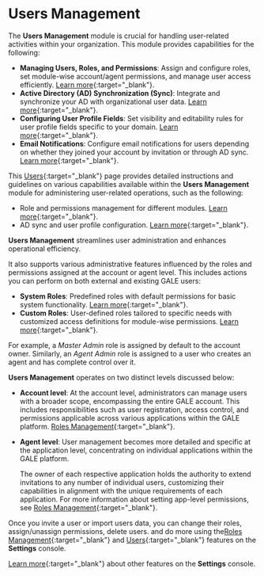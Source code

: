 # Users Management

The **Users Management** module is crucial for handling user-related activities within your organization. This module provides capabilities for the following:

- **Managing Users, Roles, and Permissions**: Assign and configure roles, set module-wise account/agent permissions, and manage user access efficiently. [Learn more](./role-management.md){:target="_blank"}.
- **Active Directory (AD) Synchronization (Sync)**: Integrate and synchronize your AD with organizational user data. [Learn more](./settings/active-directory.md){:target="_blank"}.
- **Configuring User Profile Fields**: Set visibility and editability rules for user profile fields specific to your domain. [Learn more](./settings/active-directory.md/#step-3-specify-user-attributes-and-configure-rules-for-selective-import-from-ad){:target="_blank"}.
- **Email Notifications**: Configure email notifications for users depending on whether they joined your account by invitation or through AD sync. [Learn more](./settings/active-directory.md/#sync-status-email-notifications){:target="_blank"}.

This [Users](./users.md){:target="_blank"} page provides detailed instructions and guidelines on various capabilities available within the **Users Management** module for administering user-related operations, such as the following:

- Role and permissions management for different modules. [Learn more](./role-management.md){:target="_blank"}.
- AD sync and user profile configuration. [Learn more](./settings/active-directory.md/#active-directory-configuring-automatic-user-data-synchronization){:target="_blank"}.

**Users Management** streamlines user administration and enhances operational efficiency. 

It also supports various administrative features influenced by the roles and permissions assigned at the account or agent level. This includes actions you can perform on both external and existing GALE users:

- **System Roles**: Predefined roles with default permissions for basic system functionality. [Learn more](./role-management.md/#manage-system-roles){:target="_blank"}.
- **Custom Roles**: User-defined roles tailored to specific needs with customized access definitions for module-wise permissions. [Learn more](./role-management.md/#manage-custom-roles){:target="_blank"}.

For example, a *Master Admin* role is assigned by default to the account owner. Similarly, an *Agent Admin* role is assigned to a user who creates an agent and has complete control over it.

**Users Management** operates on two distinct levels discussed below:

* **Account level**: At the account level, administrators can manage users with a broader scope, encompassing the entire GALE account. This includes responsibilities such as user registration, access control, and permissions applicable across various applications within the GALE platform. [Roles Management](./role-management.md/#account-and-agent-level-features){:target="_blank"}.

* **Agent level**: User management becomes more detailed and specific at the application level, concentrating on individual applications within the GALE platform. 

    The owner of each respective application holds the authority to extend invitations to any number of individual users, customizing their capabilities in alignment with the unique requirements of each application. For more information about setting app-level permissions, see [Roles Management](./role-management.md/#account-and-agent-level-features){:target="_blank"}.

Once you invite a user or import users data, you can change their roles, assign/unassign permissions, delete users. and do more using the[Roles Management](./role-management.md){:target="_blank"} and [Users](./users.md){:target="_blank"} features on the **Settings** console.

[Learn more](../settings-overview.md){:target="_blank"} about other features on the **Settings** console.